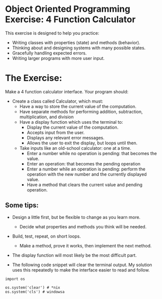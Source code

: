 # Object Oriented Programming Exercise: 4 Function Calculator

This exercise is designed to help you practice:

* Writing classes with properties (state) and methods (behavior).
* Thinking about and designing systems with many possible states.
* Gracefully handling expected errors.
* Writing larger programs with more user input.

# The Exercise:

Make a 4 function calculator interface. Your program should:

* Create a class called Calculator, which must:
    * Have a way to store the current value of the computation.
    * Have separate methods for performing addition, subtraction, multiplication, and division
    * Have a display function which uses the terminal to:
        * Display the current value of the computation.
        * Accepts input from the user.
        * Displays any relevant error messages.
        * Allows the user to exit the display, but loops until then.
    * Take inputs like an old-school calculator: one at a time.
        * Enter a number while no operation is pending: that becomes the value.
        * Enter an operation: that becomes the pending operation
        * Enter a number while an operation is pending: perform the operation with the new number and the currently displayed value. 
        * Have a method that clears the current value and pending operation.

## Some tips:

* Design a little first, but be flexible to change as you learn more.
    * Decide what properties and methods you think will be needed. 


* Build, test, repeat, on short loops.
    * Make a method, prove it works, then implement the next method.

* The display function will most likely be the most difficult part.

* The following code snippet will clear the terminal output. My solution uses this repeatedly to make the interface easier to read and follow.

```
import os

os.system('clear') # *nix
os.system('cls') # windowsa
```